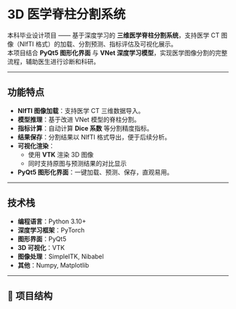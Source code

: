 # 3D 医学脊柱分割系统

本科毕业设计项目 —— 基于深度学习的 **三维医学脊柱分割系统**，支持医学 CT 图像（NIfTI 格式）的加载、分割预测、指标评估及可视化展示。  
本项目结合 **PyQt5 图形化界面** 与 **VNet 深度学习模型**，实现医学图像分割的完整流程，辅助医生进行诊断和科研。

---

##  功能特点
- **NIfTI 图像加载**：支持医学 CT 三维数据导入。
- **模型推理**：基于改进 VNet 模型的脊柱分割。
- **指标计算**：自动计算 **Dice 系数** 等分割精度指标。
- **结果保存**：分割结果以 NIfTI 格式导出，便于后续分析。
- **可视化渲染**：
  - 使用 **VTK** 渲染 3D 图像
  - 同时支持原图与预测结果的对比显示
- **PyQt5 图形化界面**：一键加载、预测、保存，直观易用。

---

##  技术栈
- **编程语言**：Python 3.10+
- **深度学习框架**：PyTorch
- **图形界面**：PyQt5
- **3D 可视化**：VTK
- **图像处理**：SimpleITK, Nibabel
- **其他**：Numpy, Matplotlib

---

## 📂 项目结构
